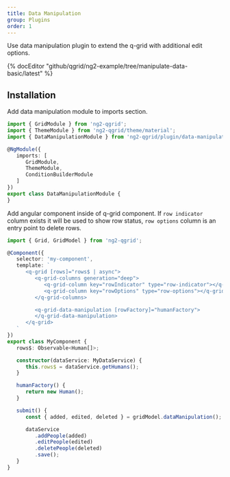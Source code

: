 ```yaml
---
title: Data Manipulation
group: Plugins
order: 1
---
```


Use data manipulation plugin to extend the q-grid with additional edit options. 

{% docEditor "github/qgrid/ng2-example/tree/manipulate-data-basic/latest" %}

## Installation

Add data manipulation module to imports section.

```typescript
import { GridModule } from 'ng2-qgrid';
import { ThemeModule } from 'ng2-qgrid/theme/material';
import { DataManipulationModule } from 'ng2-qgrid/plugin/data-manipulation';

@NgModule({
   imports: [
      GridModule,
      ThemeModule,
      ConditionBuilderModule
   ]
})
export class DataManipulationModule {
}
```

Add angular component inside of q-grid component. If `row indicator` column exists it will be used to show row status, `row options` column is an entry point to delete rows.

```typescript
import { Grid, GridModel } from 'ng2-qgrid';

@Component({
   selector: 'my-component',
   template: `
      <q-grid [rows]="rows$ | async">
         <q-grid-columns generation="deep">
            <q-grid-column key="rowIndicator" type="row-indicator"></q-grid-column>
            <q-grid-column key="rowOptions" type="row-options"></q-grid-column>
         </q-grid-columns>

         <q-grid-data-manipulation [rowFactory]="humanFactory">
         </q-grid-data-manipulation>
      </q-grid>
   `
})
export class MyComponent {
   rows$: Observable<Human[]>;

   constructor(dataService: MyDataService) {
      this.rows$ = dataService.getHumans();
   }

   humanFactory() {
      return new Human();
   }

   submit() {
      const { added, edited, deleted } = gridModel.dataManipulation();

      dataService
         .addPeople(added)
         .editPeople(edited)
         .deletePeople(deleted)
         .save();
   }
}
```